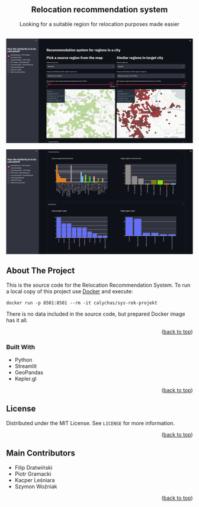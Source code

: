 <div id="top"></div>

<h2 align="center">Relocation recommendation system</h3>

  <p align="center">
    Looking for a suitable region for relocation purposes made easier
    <br />
    <br />
  </p>
</div>

[![Product Name Screen Shot][product-screenshot_1]](http://relocation.embedd.ml/)

[![Product Name Screen Shot][product-screenshot_2]](http://relocation.embedd.ml/)


<!-- ABOUT THE PROJECT -->
## About The Project

This is the source code for the Relocation Recommendation System. To run a local copy of this project use [Docker](https://www.docker.com/) and execute:
```shell
docker run -p 8501:8501 --rm -it calychas/sys-rek-projekt
```
There is no data included in the source code, but prepared Docker image has it all.

<p align="right">(<a href="#top">back to top</a>)</p>



### Built With

* Python
* Streamlit
* GeoPandas
* Kepler<area>.gl

<p align="right">(<a href="#top">back to top</a>)</p>

<!-- LICENSE -->
## License

Distributed under the MIT License. See `LICENSE` for more information.

<p align="right">(<a href="#top">back to top</a>)</p>

<!-- Contributors -->
## Main Contributors

- Filip Dratwiński
- Piotr Gramacki
- Kacper Leśniara
- Szymon Woźniak

<p align="right">(<a href="#top">back to top</a>)</p>


[product-screenshot_1]: images/demo_1.jpg
[product-screenshot_2]: images/demo_2.jpg